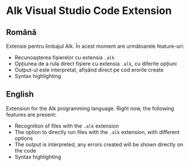 # Alk Visual Studio Code Extension

## Română

Extensie pentru limbajul Alk. În acest moment are următoarele feature-uri:
  * Recunoașterea fișierelor cu extensia `.alk`
  * Opțiunea de a rula direct fișiere cu extensia `.alk`, cu diferite opțiuni
  * Output-ul este interpretat, afișând direct pe cod erorile create
  * Syntax highlighting

## English

Extension for the Alk programming language. Right now, the following features are present:
  * Recognition of files with the `.alk` extension
  * The option to directly run files with the `.alk` extension, with different options
  * The output is interpreted, any errors created will be shown directly on the code
  * Syntax highlighting